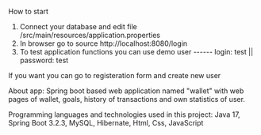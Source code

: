 How to start
1. Connect your database and edit file /src/main/resources/application.properties
2. In browser go to source http://localhost:8080/login
3. To test application functions you can use demo user ------ login: test || password: test

If you want you can go to registeration form and create new user

About app: Spring boot based web application named "wallet" with web pages of wallet, goals, history of transactions and own statistics of user. 

Programming languages and technologies used in this project: Java 17, Spring Boot 3.2.3, MySQL, Hibernate, Html, Css, JavaScript

